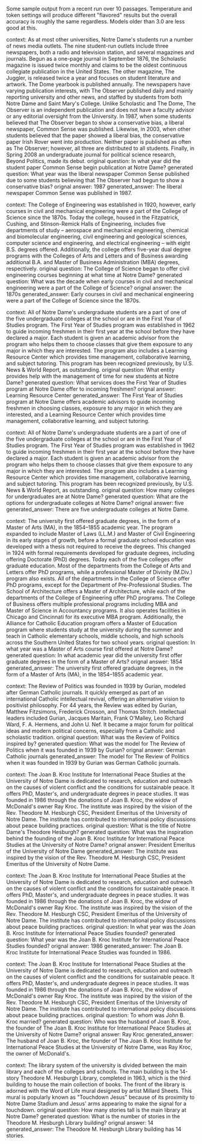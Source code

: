 Some sample output from a recent run over 10 passages. Temperature and token settings will produce different "flavored" results but the overall accuracy is roughly the same regardless. Models older than 3.0 are less good at this.


context: As at most other universities, Notre Dame's students run a number of news media outlets. The nine student-run outlets include three newspapers, both a radio and television station, and several magazines and journals. Begun as a one-page journal in September 1876, the Scholastic magazine is issued twice monthly and claims to be the oldest continuous collegiate publication in the United States. The other magazine, The Juggler, is released twice a year and focuses on student literature and artwork. The Dome yearbook is published annually. The newspapers have varying publication interests, with The Observer published daily and mainly reporting university and other news, and staffed by students from both Notre Dame and Saint Mary's College. Unlike Scholastic and The Dome, The Observer is an independent publication and does not have a faculty advisor or any editorial oversight from the University. In 1987, when some students believed that The Observer began to show a conservative bias, a liberal newspaper, Common Sense was published. Likewise, in 2003, when other students believed that the paper showed a liberal bias, the conservative paper Irish Rover went into production. Neither paper is published as often as The Observer; however, all three are distributed to all students. Finally, in Spring 2008 an undergraduate journal for political science research, Beyond Politics, made its debut.
original question: In what year did the student paper Common Sense begin publication at Notre Dame?
generated question: What year was the liberal newspaper Common Sense published due to some students believing that The Observer had begun to show a conservative bias?
orignal answer: 1987
generated_answer: The liberal newspaper Common Sense was published in 1987.

context: The College of Engineering was established in 1920, however, early courses in civil and mechanical engineering were a part of the College of Science since the 1870s. Today the college, housed in the Fitzpatrick, Cushing, and Stinson-Remick Halls of Engineering, includes five departments of study – aerospace and mechanical engineering, chemical and biomolecular engineering, civil engineering and geological sciences, computer science and engineering, and electrical engineering – with eight B.S. degrees offered. Additionally, the college offers five-year dual degree programs with the Colleges of Arts and Letters and of Business awarding additional B.A. and Master of Business Administration (MBA) degrees, respectively.
original question: The College of Science began to offer civil engineering courses beginning at what time at Notre Dame?
generated question: What was the decade when early courses in civil and mechanical engineering were a part of the College of Science?
orignal answer: the 1870s
generated_answer: Early courses in civil and mechanical engineering were a part of the College of Science since the 1870s.

context: All of Notre Dame's undergraduate students are a part of one of the five undergraduate colleges at the school or are in the First Year of Studies program. The First Year of Studies program was established in 1962 to guide incoming freshmen in their first year at the school before they have declared a major. Each student is given an academic advisor from the program who helps them to choose classes that give them exposure to any major in which they are interested. The program also includes a Learning Resource Center which provides time management, collaborative learning, and subject tutoring. This program has been recognized previously, by U.S. News & World Report, as outstanding.
original question: What entity provides help with the management of time for new students at Notre Dame?
generated question: What services does the First Year of Studies program at Notre Dame offer to incoming freshmen?
orignal answer: Learning Resource Center
generated_answer: The First Year of Studies program at Notre Dame offers academic advisors to guide incoming freshmen in choosing classes, exposure to any major in which they are interested, and a Learning Resource Center which provides time management, collaborative learning, and subject tutoring.

context: All of Notre Dame's undergraduate students are a part of one of the five undergraduate colleges at the school or are in the First Year of Studies program. The First Year of Studies program was established in 1962 to guide incoming freshmen in their first year at the school before they have declared a major. Each student is given an academic advisor from the program who helps them to choose classes that give them exposure to any major in which they are interested. The program also includes a Learning Resource Center which provides time management, collaborative learning, and subject tutoring. This program has been recognized previously, by U.S. News & World Report, as outstanding.
original question: How many colleges for undergraduates are at Notre Dame?
generated question: What are the options for undergraduate colleges at Notre Dame?
orignal answer: five
generated_answer: There are five undergraduate colleges at Notre Dame.

context: The university first offered graduate degrees, in the form of a Master of Arts (MA), in the 1854–1855 academic year. The program expanded to include Master of Laws (LL.M.) and Master of Civil Engineering in its early stages of growth, before a formal graduate school education was developed with a thesis not required to receive the degrees. This changed in 1924 with formal requirements developed for graduate degrees, including offering Doctorate (PhD) degrees. Today each of the five colleges offer graduate education. Most of the departments from the College of Arts and Letters offer PhD programs, while a professional Master of Divinity (M.Div.) program also exists. All of the departments in the College of Science offer PhD programs, except for the Department of Pre-Professional Studies. The School of Architecture offers a Master of Architecture, while each of the departments of the College of Engineering offer PhD programs. The College of Business offers multiple professional programs including MBA and Master of Science in Accountancy programs. It also operates facilities in Chicago and Cincinnati for its executive MBA program. Additionally, the Alliance for Catholic Education program offers a Master of Education program where students study at the university during the summer and teach in Catholic elementary schools, middle schools, and high schools across the Southern United States for two school years.
original question: In what year was a Master of Arts course first offered at Notre Dame?
generated question: In what academic year did the university first offer graduate degrees in the form of a Master of Arts?
orignal answer: 1854
generated_answer: The university first offered graduate degrees, in the form of a Master of Arts (MA), in the 1854–1855 academic year.

context: The Review of Politics was founded in 1939 by Gurian, modeled after German Catholic journals. It quickly emerged as part of an international Catholic intellectual revival, offering an alternative vision to positivist philosophy. For 44 years, the Review was edited by Gurian, Matthew Fitzsimons, Frederick Crosson, and Thomas Stritch. Intellectual leaders included Gurian, Jacques Maritain, Frank O'Malley, Leo Richard Ward, F. A. Hermens, and John U. Nef. It became a major forum for political ideas and modern political concerns, especially from a Catholic and scholastic tradition.
original question: What was the Review of Politics inspired by?
generated question: What was the model for The Review of Politics when it was founded in 1939 by Gurian?
orignal answer: German Catholic journals
generated_answer: The model for The Review of Politics when it was founded in 1939 by Gurian was German Catholic journals.

context: The Joan B. Kroc Institute for International Peace Studies at the University of Notre Dame is dedicated to research, education and outreach on the causes of violent conflict and the conditions for sustainable peace. It offers PhD, Master's, and undergraduate degrees in peace studies. It was founded in 1986 through the donations of Joan B. Kroc, the widow of McDonald's owner Ray Kroc. The institute was inspired by the vision of the Rev. Theodore M. Hesburgh CSC, President Emeritus of the University of Notre Dame. The institute has contributed to international policy discussions about peace building practices.
original question: What is the title of Notre Dame's Theodore Hesburgh?
generated question: What was the inspiration behind the founding of the Joan B. Kroc Institute for International Peace Studies at the University of Notre Dame?
orignal answer: President Emeritus of the University of Notre Dame
generated_answer: The institute was inspired by the vision of the Rev. Theodore M. Hesburgh CSC, President Emeritus of the University of Notre Dame.

context: The Joan B. Kroc Institute for International Peace Studies at the University of Notre Dame is dedicated to research, education and outreach on the causes of violent conflict and the conditions for sustainable peace. It offers PhD, Master's, and undergraduate degrees in peace studies. It was founded in 1986 through the donations of Joan B. Kroc, the widow of McDonald's owner Ray Kroc. The institute was inspired by the vision of the Rev. Theodore M. Hesburgh CSC, President Emeritus of the University of Notre Dame. The institute has contributed to international policy discussions about peace building practices.
original question: In what year was the Joan B. Kroc Institute for International Peace Studies founded?
generated question: What year was the Joan B. Kroc Institute for International Peace Studies founded?
orignal answer: 1986
generated_answer: The Joan B. Kroc Institute for International Peace Studies was founded in 1986.

context: The Joan B. Kroc Institute for International Peace Studies at the University of Notre Dame is dedicated to research, education and outreach on the causes of violent conflict and the conditions for sustainable peace. It offers PhD, Master's, and undergraduate degrees in peace studies. It was founded in 1986 through the donations of Joan B. Kroc, the widow of McDonald's owner Ray Kroc. The institute was inspired by the vision of the Rev. Theodore M. Hesburgh CSC, President Emeritus of the University of Notre Dame. The institute has contributed to international policy discussions about peace building practices.
original question: To whom was John B. Kroc married?
generated question: Who was the husband of Joan B. Kroc, the founder of The Joan B. Kroc Institute for International Peace Studies at the University of Notre Dame?
orignal answer: Ray Kroc
generated_answer: The husband of Joan B. Kroc, the founder of The Joan B. Kroc Institute for International Peace Studies at the University of Notre Dame, was Ray Kroc, the owner of McDonald's.

context: The library system of the university is divided between the main library and each of the colleges and schools. The main building is the 14-story Theodore M. Hesburgh Library, completed in 1963, which is the third building to house the main collection of books. The front of the library is adorned with the Word of Life mural designed by artist Millard Sheets. This mural is popularly known as "Touchdown Jesus" because of its proximity to Notre Dame Stadium and Jesus' arms appearing to make the signal for a touchdown.
original question: How many stories tall is the main library at Notre Dame?
generated question: What is the number of stories in the Theodore M. Hesburgh Library building?
orignal answer: 14
generated_answer: The Theodore M. Hesburgh Library building has 14 stories.
